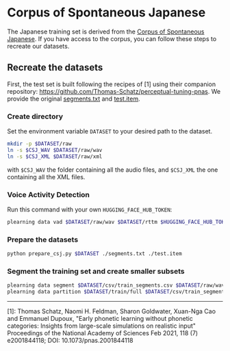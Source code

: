# Corpus of Spontaneous Japanese

The Japanese training set is derived from the [Corpus of Spontaneous Japanese](https://clrd.ninjal.ac.jp/csj/en).
If you have access to the corpus, you can follow these steps to recreate our datasets.

## Recreate the datasets

First, the test set is built following the recipes of [1] using their companion repository:
https://github.com/Thomas-Schatz/perceptual-tuning-pnas. We provide the original [segments.txt]() and [test.item]().

### Create directory

Set the environment variable `DATASET` to your desired path to the dataset.

```bash
mkdir -p $DATASET/raw
ln -s $CSJ_WAV $DATASET/raw/wav
ln -s $CSJ_XML $DATASET/raw/xml
```

with `$CSJ_WAV` the folder containing all the audio files, and `$CSJ_XML` the one containing all the XML files.

### Voice Activity Detection

Run this command with your own `HUGGING_FACE_HUB_TOKEN`:

```bash
plearning data vad $DATASET/raw/wav $DATASET/rttm $HUGGING_FACE_HUB_TOKEN
```

### Prepare the datasets

```bash
python prepare_csj.py $DATASET ./segments.txt ./test.item
```

### Segment the training set and create smaller subsets

```bash
plearning data segment $DATASET/csv/train_segments.csv $DATASET/raw/wav $DATASET/train/full
plearning data partition $DATASET/train/full $DATASET/csv/train_segments.csv
```

---

[1]: Thomas Schatz, Naomi H. Feldman, Sharon Goldwater, Xuan-Nga Cao and Emmanuel Dupoux, "Early phonetic learning without phonetic categories: Insights from large-scale simulations on realistic input" Proceedings of the National Academy of Sciences Feb 2021, 118 (7) e2001844118; DOI: 10.1073/pnas.2001844118
